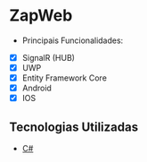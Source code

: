 # ZapWeb

* Principais Funcionalidades:

- [x] SignalR (HUB)
- [x] UWP
- [x] Entity Framework Core
- [x] Android
- [x] IOS

## Tecnologias Utilizadas

- [C#](https://dotnet.microsoft.com/download)
